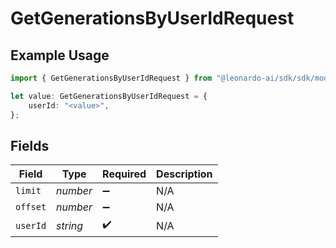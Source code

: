 # GetGenerationsByUserIdRequest

## Example Usage

```typescript
import { GetGenerationsByUserIdRequest } from "@leonardo-ai/sdk/sdk/models/operations";

let value: GetGenerationsByUserIdRequest = {
    userId: "<value>",
};
```

## Fields

| Field              | Type               | Required           | Description        |
| ------------------ | ------------------ | ------------------ | ------------------ |
| `limit`            | *number*           | :heavy_minus_sign: | N/A                |
| `offset`           | *number*           | :heavy_minus_sign: | N/A                |
| `userId`           | *string*           | :heavy_check_mark: | N/A                |